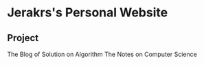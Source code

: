 Jerakrs's Personal Website
============================


Project
----------------

The Blog of Solution on Algorithm
The Notes on Computer Science
